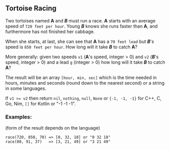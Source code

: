 ## Tortoise Racing

Two tortoises named **A** and **_B_** must run a race. **A** starts with an average speed of `720 feet per hour`. Young **_B_** knows she runs faster than **A**, and furthermore has not finished her cabbage.

When she starts, at last, she can see that **A** has a `70 feet lead` but **_B_**'s speed is `850 feet per hour`. How long will it take **_B_** to catch **A**?

More generally: given two speeds `v1` (**A**'s speed, integer > 0) and `v2` (**_B_**'s speed, integer > 0) and a lead `g` (integer > 0) how long will it take **_B_** to catch **A**?

The result will be an array `[hour, min, sec]` which is the time needed in hours, minutes and seconds (round down to the nearest second) or a string in some languages.

If `v1 >= v2` then return `nil`, `nothing`, `null`, `None` or `{-1, -1, -1}` for C++, C, Go, Nim, `[]` for Kotlin or "-1 -1 -1".

### Examples:

(form of the result depends on the language)

```
race(720, 850, 70) => [0, 32, 18] or "0 32 18"
race(80, 91, 37)   => [3, 21, 49] or "3 21 49"
```
